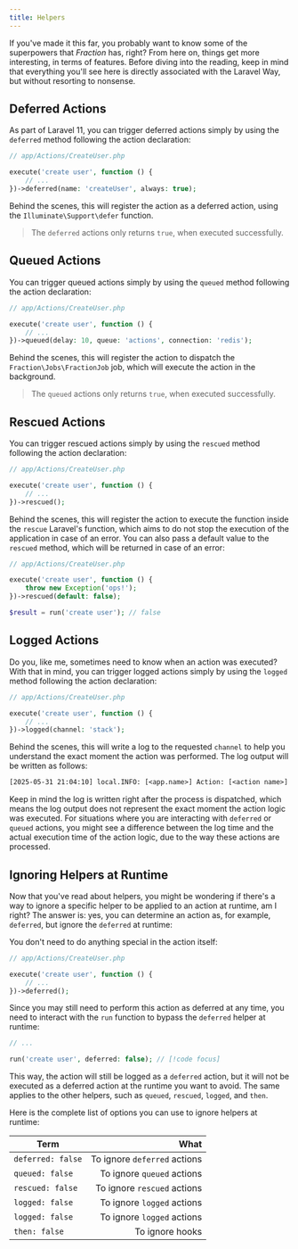 ```yaml
---
title: Helpers
---
```


If you've made it this far, you probably want to know some of the superpowers that _Fraction_ has, right? From here on, things get more interesting, in terms of features. Before diving into the reading, keep in mind that everything you'll see here is directly associated with the Laravel Way, but without resorting to nonsense.

## Deferred Actions

As part of Laravel 11, you can trigger deferred actions simply by using the `deferred` method following the action declaration:

```php
// app/Actions/CreateUser.php

execute('create user', function () {
    // ...
})->deferred(name: 'createUser', always: true);
```

Behind the scenes, this will register the action as a deferred action, using the `Illuminate\Support\defer` function.

> The `deferred` actions only returns `true`, when executed successfully.

## Queued Actions

You can trigger queued actions simply by using the `queued` method following the action declaration:

```php
// app/Actions/CreateUser.php

execute('create user', function () {
    // ...
})->queued(delay: 10, queue: 'actions', connection: 'redis');
```

Behind the scenes, this will register the action to dispatch the `Fraction\Jobs\FractionJob` job, which will execute the action in the background.

> The `queued` actions only returns `true`, when executed successfully.

## Rescued Actions

You can trigger rescued actions simply by using the `rescued` method following the action declaration:

```php
// app/Actions/CreateUser.php

execute('create user', function () {
    // ...
})->rescued();
```

Behind the scenes, this will register the action to execute the function inside the `rescue` Laravel's function, which aims to do not stop the execution of the application in case of an error. You can also pass a default value to the `rescued` method, which will be returned in case of an error:

```php
// app/Actions/CreateUser.php

execute('create user', function () {
    throw new Exception('ops!');
})->rescued(default: false);
```

```php
$result = run('create user'); // false
```

## Logged Actions

Do you, like me, sometimes need to know when an action was executed? With that in mind, you can trigger logged actions simply by using the `logged` method following the action declaration:

```php
// app/Actions/CreateUser.php

execute('create user', function () {
    // ...
})->logged(channel: 'stack');
```

Behind the scenes, this will write a log to the requested `channel` to help you understand the exact moment the action was performed. The log output will be written as follows:

```txt
[2025-05-31 21:04:10] local.INFO: [<app.name>] Action: [<action name>] executed. 
```

Keep in mind the log is written right after the process is dispatched, which means the log output does not represent the exact moment the action logic was executed. For situations where you are interacting with `deferred` or `queued` actions, you might see a difference between the log time and the actual execution time of the action logic, due to the way these actions are processed.

## Ignoring Helpers at Runtime

Now that you've read about helpers, you might be wondering if there's a way to ignore a specific helper to be applied to an action at runtime, am I right? The answer is: yes, you can determine an action as, for example, `deferred`, but ignore the `deferred` at runtime:

You don't need to do anything special in the action itself:

```php
// app/Actions/CreateUser.php

execute('create user', function () {
    // ...
})->deferred();
```

Since you may still need to perform this action as deferred at any time, you need to interact with the `run` function to bypass the `deferred` helper at runtime:

```php {3}
// ...

run('create user', deferred: false); // [!code focus]
```

This way, the action will still be logged as a `deferred` action, but it will not be executed as a deferred action at the runtime you want to avoid. The same applies to the other helpers, such as `queued`, `rescued`, `logged`, and `then`.

Here is the complete list of options you can use to ignore helpers at runtime:

| Term              |                         What |
|-------------------|-----------------------------:|
| `deferred: false` | To ignore `deferred` actions |
| `queued: false`   |   To ignore `queued` actions |
| `rescued: false`  |  To ignore `rescued` actions |
| `logged: false`   |   To ignore `logged` actions |
| `logged: false`   |   To ignore `logged` actions |
| `then: false`     |              To ignore hooks |
